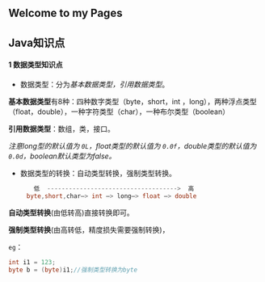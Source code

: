 ## Welcome to my Pages

## Java知识点

#### 1 数据类型知识点

- 数据类型：分为*基本数据类型，引用数据类型*。

**基本数据类型**有8种：四种数字类型（byte，short，int ，long），两种浮点类型（float，double），一种字符类型（char），一种布尔类型（boolean）

**引用数据类型**：数组，类，接口。

*注意long型的默认值为 `0L`，float类型的默认值为 `0.0f`，double类型的默认值为 `0.0d`，boolean默认类型为false。*

- 数据类型的转换：自动类型转换，强制类型转换。

```java
       低  ------------------------------------>  高
     byte,short,char—> int —> long—> float —> double
```

**自动类型转换**(由低转高)直接转换即可。

**强制类型转换**(由高转低，精度损失需要强制转换)，

`eg`：

```java
int i1 = 123;
byte b = (byte)i1;//强制类型转换为byte
```



